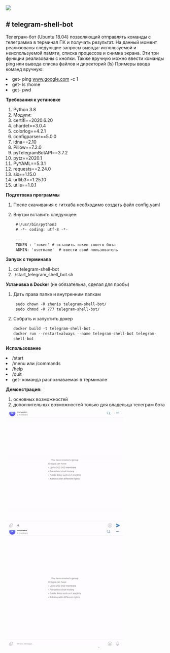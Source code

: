 <img class="aligncenter" src="https://img.shields.io/badge/python-3.8-blue.svg"/>
<h2># telegram-shell-bot</h2>

Телеграм-бот (Ubuntu 18.04) позволяющий отправлять команды с телеграмма в терминал ПК и получать результат. На данный момент реализованы следующие запросы вывода: используемой и неиспользуемой памяти, списка  процессов и снимка экрана. Эти три функции реализованы с кнопки. Также вручную можно ввести команды ping или вывода списка файлов и директорий (ls)
Примеры ввода команд вручную:
        <li> get- ping www.google.com -c 1 </li>
        <li> get- ls /home </li>
        <li> get- pwd </li>
        
**Требования к установке**

1. Python 3.8
2. Модули:
        <li>certifi==2020.6.20</li>
        <li>chardet==3.0.4</li>
        <li>colorlog==4.2.1</li>
        <li>configparser==5.0.0</li>
        <li>idna==2.10</li>
        <li>Pillow==7.2.0</li>
        <li>pyTelegramBotAPI==3.7.2</li>
        <li>pytz==2020.1</li>
        <li>PyYAML==5.3.1</li>
        <li>requests==2.24.0</li>
        <li>six==1.15.0</li>
        <li>urllib3==1.25.10</li>
        <li>utils==1.0.1</li>


**Подготовка программы**
1. После скачивания с гитхаба необходимо создать файл config.yaml
2. Внутри вставить следующее:
        
        #!/usr/bin/python3
        # -*- coding: utf-8 -*-

        ---
        TOKEN : 'токен' # вставить токен своего бота
        ADMIN: 'username'  # ввести свой пользователь

**Запуск с терминала**
1. cd telegram-shell-bot
2. ./start_telegram_shell_bot.sh

**Установка в Docker** (не обязательна, сделал для пробы)
1. Дать права папке и внутренним папкам

        sudo chown -R zhenis telegram-shell-bot/
        sudo chmod -R 777 telegram-shell-bot/

2. Собрать и запустить докер

       docker build -t telegram-shell-bot .
       docker run --restart=always --name telegram-shell-bot telegram-shell-bot

**Использование** 
<li>/start</li>
<li>/menu или /commands</li>
<li>/help</li>
<li>/quit</li>
<li>get- команда распознаваемая в терминале</li>

**Демонстрация:**
1. основных возможностей <br>
2. дополнительных возможностей только для владельца телеграм бота

<p>
<img class="aligncenter" src="https://github.com/zhenisduissekov/telegram-shell-bot/blob/master/images/overview.gif" title="Демонстрация основных возможностей" width="370" height="370"/>
&nbsp;&nbsp;&nbsp;
<img class="aligncenter" src="https://github.com/zhenisduissekov/telegram-shell-bot/blob/master/images/extra.gif"  title="Демонстрация дополнительных возможностей только для владельца телеграм бота" width="370" height="370"/>
</p>
